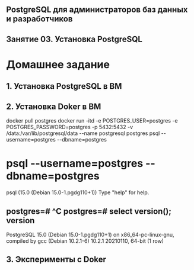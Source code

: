 ## PostgreSQL для администраторов баз данных и разработчиков ##
## Занятие 03. Установка PostgreSQL ##
# Домашнее задание #
## 1. Установка PostgreSQL в ВМ ##
## 2. Установка Doker в ВМ ##
docker pull postgres
docker run -itd -e POSTGRES_USER=postgres -e POSTGRES_PASSWORD=postgres -p 5432:5432 -v /data:/var/lib/postgresql/data --name postgresql postgres
psql --username=postgres --dbname=postgres
# psql --username=postgres --dbname=postgres
psql (15.0 (Debian 15.0-1.pgdg110+1))
Type "help" for help.

postgres=# ^C
postgres=# select version();
                                                           version                                                           
-----------------------------------------------------------------------------------------------------------------------------
 PostgreSQL 15.0 (Debian 15.0-1.pgdg110+1) on x86_64-pc-linux-gnu, compiled by gcc (Debian 10.2.1-6) 10.2.1 20210110, 64-bit
(1 row)
 
## 3. Эксперименты с Doker ##
